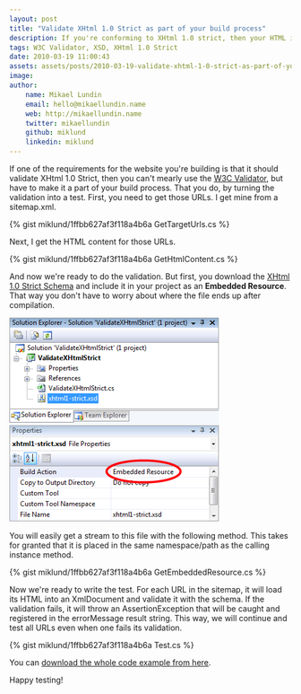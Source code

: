 ```yaml
---
layout: post
title: "Validate XHtml 1.0 Strict as part of your build process"
description: If you're conforming to XHtml 1.0 strict, then your HTML is pure XML and can be validated with an XSD. Here's how you can do that W3C Validation on your build machine using unit testing frameworks.
tags: W3C Validator, XSD, XHtml 1.0 Strict
date: 2010-03-19 11:00:43
assets: assets/posts/2010-03-19-validate-xhtml-1-0-strict-as-part-of-your-build-process
image: 
author:
    name: Mikael Lundin
    email: hello@mikaellundin.name
    web: http://mikaellundin.name
    twitter: mikaellundin
    github: miklund
    linkedin: miklund
---
```


If one of the requirements for the website you're building is that it should validate XHtml 1.0 Strict, then you can't mearly use the <a href="http://validator.w3.org/">W3C Validator</a>, but have to make it a part of your build process. That you do, by turning the validation into a test.  First, you need to get those URLs. I get mine from a sitemap.xml.

{% gist miklund/1ffbb627af3f118a4b6a GetTargetUrls.cs %}

Next, I get the HTML content for those URLs.

{% gist miklund/1ffbb627af3f118a4b6a GetHtmlContent.cs %}

And now we're ready to do the validation. But first, you download the [XHtml 1.0 Strict Schema](http://www.w3.org/TR/xhtml1-schema/) and include it in your project as an **Embedded Resource**. That way you don't have to worry about where the file ends up after compilation.

![Visual Studio embedded resource](/assets/posts/2010-03-19-validate-xhtml-1-0-strict-as-part-of-your-build-process/embeddedresource.png)

You will easily get a stream to this file with the following method. This takes for granted that it is placed in the same namespace/path as the calling instance method.

{% gist miklund/1ffbb627af3f118a4b6a GetEmbeddedResource.cs %}

Now we're ready to write the test. For each URL in the sitemap, it will load its HTML into an XmlDocument and validate it with the schema. If the validation fails, it will throw an AssertionException that will be caught and registered in the errorMessage result string. This way, we will continue and test all URLs even when one fails its validation.

{% gist miklund/1ffbb627af3f118a4b6a Test.cs %}

You can [download the whole code example from here](/assets/posts/2010-03-19-validate-xhtml-1-0-strict-as-part-of-your-build-process/ValidateXHtmlStrict.zip).

Happy testing!
